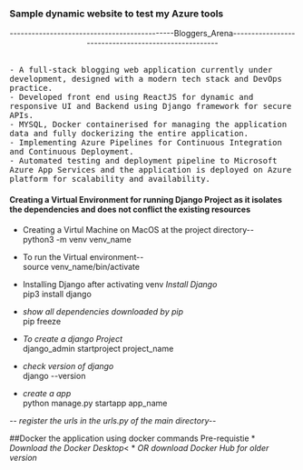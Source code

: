 ### Sample dynamic website to test my Azure tools <br>
<p align="center">---------------------------------------------Bloggers_Arena-----------------------------------------------------</p>
<br>
<samp>- A full-stack blogging web application currently under development, designed with a modern tech stack and DevOps practice.<br>
- Developed front end using ReactJS for dynamic and responsive UI and Backend using Django framework for secure APIs.<br>
- MYSQL, Docker containerised for managing the application data and fully dockerizing the entire application.<br>
- Implementing Azure Pipelines for Continuous Integration and Continuous Deployment.<br>
- Automated testing and deployment pipeline to Microsoft Azure App Services and the application is deployed on Azure platform for scalability and   availability.<br></samp>

#### Creating a Virtual Environment for running Django Project as it isolates the dependencies and does not conflict the existing resources
*  Creating a Virtul Machine on MacOS at the project directory--<br>
python3 -m venv venv_name

* To run the Virtual environment--<br>
source venv_name/bin/activate

*  Installing Django after activating venv
<i>Install Django </i> <br>
pip3 install django

 * <i> show all dependencies downloaded by pip </i><br>
pip freeze

* <i>To create a django Project </i><br>
django_admin startproject project_name

* <i>check version of django</i><br>
django --version

* <i>create a app</i><br>
python manage.py startapp app_name

<i>-- register the urls in the urls.py of the main directory--</i><br>

##Docker the application using docker commands
Pre-requistie 
    * <i>Download the Docker Desktop</i><
    * <i>OR download Docker Hub for older version</i><br>

